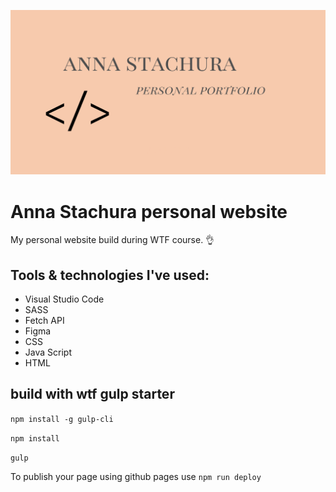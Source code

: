 ![personal website](src/assets/img/cover.png)

# Anna Stachura personal website
My personal website build during WTF course. 👌

## Tools & technologies I've used:

- Visual Studio Code
- SASS
- Fetch API
- Figma
- CSS
- Java Script
- HTML



## build with wtf gulp starter

`npm install -g gulp-cli`

`npm install`

`gulp`

To publish your page using github pages use `npm run deploy`
 
